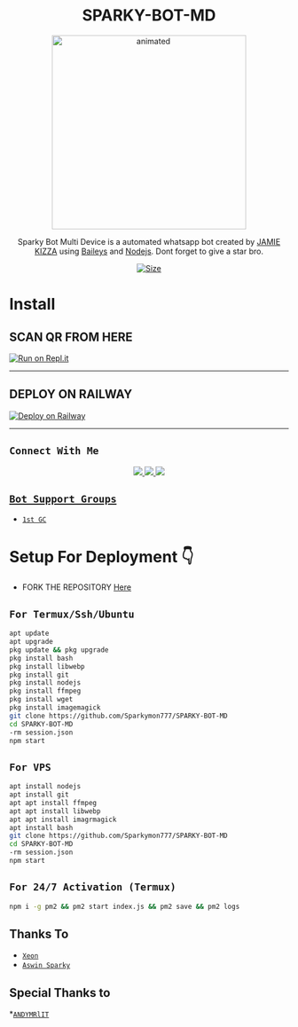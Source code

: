 

<h1 align="center">SPARKY-BOT-MD<br></h1>
<p align="center">
<img src="https://i.ibb.co/c80cZ3Y/pp-biodata.jpg?v=4&s=10?" alt="animated" width="350" height="350" />
</p>

<p align="center">
Sparky Bot Multi Device is a automated whatsapp bot created by <a href="https://github.com/kizzajamie" target="_blank">JAMIE KIZZA</a> using <a href="https://github.com/adiwajshing/Baileys" target="_blank">Baileys</a> and <a href="https://github.com/nodejs" target="_blank">Nodejs</a>. Dont forget to give a star bro.
</p>

<p align="center">
<a href="https://youtu.be/u7mArDtlTZk"><img title="Size" src="https://img.shields.io/badge/Tutorial-Video-green"></a>
</p>

# Install

## SCAN QR FROM HERE

[![Run on Repl.it](https://repl.it/badge/github/Sparkymon777/SPARKY-BOT-MD)](https://replit.com/@Sparkymon777/SPARKY-BOT-Ultra?v=output%20only=1&lite=1#index.js)



----------

<p align="center">



</p>

## DEPLOY ON RAILWAY 

[![Deploy on Railway](https://railway.app/button.svg)](https://railway.app/new)



-------

## ```Connect With Me```
<p align="center">
<a href="https://wa.me/254103585351"><img src="https://img.shields.io/badge/Contact SPARKY-25D366?style=for-the-badge&logo=whatsapp&logoColor=white" />
<a href="https://chat.whatsapp.com/JTUrdnOziKD44ScoBoggmh"><img src="https://img.shields.io/badge/Join Official GC-25D366?style=for-the-badge&logo=whatsapp&logoColor=white" />
<a href="https://youtube.com/@sparkymon777"><img src="https://img.shields.io/badge/Subscribe SPARKY'S CHANNEL-ff0000?style=for-the-badge&logo=youtube&logoColor=ff000000&link=https://www.youtube.com/c/BOTINDO" /><br>
</p>


## ```Bot Support Groups```

- [`1st GC`](https://chat.whatsapp.com/JTUrdnOziKD44ScoBoggmh)

# Setup For Deployment 👇

- FORK THE REPOSITORY [Here](https://github.com/Sparkymon777/SPARKY-BOT-MD/fork)

## `For Termux/Ssh/Ubuntu`
```bash
apt update
apt upgrade
pkg update && pkg upgrade
pkg install bash
pkg install libwebp
pkg install git
pkg install nodejs
pkg install ffmpeg
pkg install wget
pkg install imagemagick
git clone https://github.com/Sparkymon777/SPARKY-BOT-MD
cd SPARKY-BOT-MD
-rm session.json
npm start
```
## `For VPS`
```bash
apt install nodejs 
apt install git 
apt apt install ffmpeg 
apt apt install libwebp 
apt apt install imagrmagick
apt install bash
git clone https://github.com/Sparkymon777/SPARKY-BOT-MD
cd SPARKY-BOT-MD
-rm session.json
npm start
```
## `For 24/7 Activation (Termux)`
```bash
npm i -g pm2 && pm2 start index.js && pm2 save && pm2 logs
```
  
  
  ## Thanks To
* [`Xeon`](https://github.com/DGXeon)
* [`Aswin Sparky`](https://github.com/Sparkymon777)


## Special Thanks to
*[`ANDYMRlIT`](https://github.com/andymrlit)

